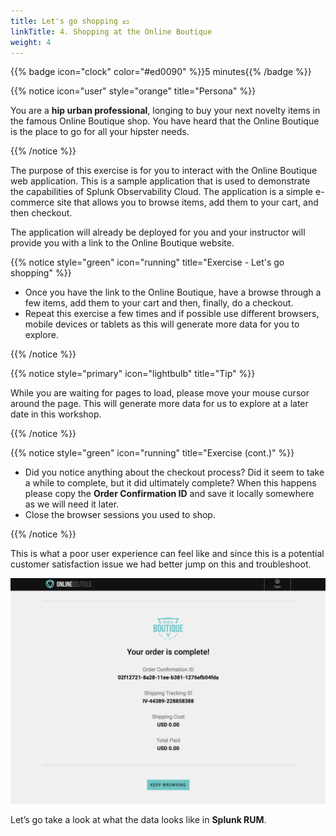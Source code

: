 ```yaml
---
title: Let's go shopping 💶
linkTitle: 4. Shopping at the Online Boutique
weight: 4
---
```


{{% badge icon="clock" color="#ed0090" %}}5 minutes{{% /badge %}}

{{% notice icon="user" style="orange" title="Persona" %}}

You are a **hip urban professional**, longing to buy your next novelty items in the famous Online Boutique shop. You have heard that the Online Boutique is the place to go for all your hipster needs.

{{% /notice %}}

The purpose of this exercise is for you to interact with the Online Boutique web application.  This is a sample application that is used to demonstrate the capabilities of Splunk Observability Cloud. The application is a simple e-commerce site that allows you to browse items, add them to your cart, and then checkout.

The application will already be deployed for you and your instructor will provide you with a link to the Online Boutique website.

{{% notice style="green" icon="running" title="Exercise - Let's go shopping" %}}

* Once you have the link to the Online Boutique, have a browse through a few items, add them to your cart and then, finally, do a checkout.
* Repeat this exercise a few times and if possible use different browsers, mobile devices or tablets as this will generate more data for you to explore.

{{% /notice %}}

{{% notice style="primary" icon="lightbulb" title="Tip" %}}

While you are waiting for pages to load, please move your mouse cursor around the page. This will generate more data for us to explore at a later date in this workshop.

{{% /notice %}}

{{% notice style="green" icon="running" title="Exercise (cont.)" %}}

* Did you notice anything about the checkout process? Did it seem to take a while to complete, but it did ultimately complete? When this happens please copy the **Order Confirmation ID** and save it locally somewhere as we will need it later.
* Close the browser sessions you used to shop.

{{% /notice %}}

This is what a poor user experience can feel like and since this is a potential customer satisfaction issue we had better jump on this and troubleshoot.

![Online Boutique](images/shop.png)

Let’s go take a look at what the data looks like in **Splunk RUM**.
